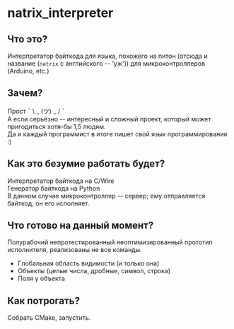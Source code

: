 # natrix_interpreter
## Что это?
Интерпретатор байткода для языка, похожего на питон (отсюда и название (`natrix` с английского -- 'уж')) для микроконтроллеров (Arduino, etc.)  
## Зачем?
Прост  ¯ \ _ (ツ) _ / ¯  
А если серьёзно -- интересный и сложный проект, который может пригодиться хотя-бы 1,5 людям.  
Да и каждый программист в итоге пишет свой язык программирования :)  
## Как это безумие работать будет?
Интерпретатор байткода на C/Wire  
Генератор байткода на Python  
В данном случае микроконтроллер -- сервер; ему отправляется байткод, он его исполняет.
## Что готово на данный момент?
Полурабочий непротестированный неоптимизированный прототип исполнителя, реализованы не все команды.
 * Глобальная область видимости (и только она)
 * Объекты (целые числа, дробные, символ, строка)
 * Поля у объекта
## Как потрогать?
Собрать CMake, запустить.
